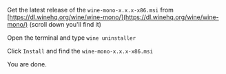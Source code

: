 Get the latest release of the ``wine-mono-x.x.x-x86.msi`` from [https://dl.winehq.org/wine/wine-mono/](https://dl.winehq.org/wine/wine-mono/) (scroll down you'll find it)

Open the terminal and type ``wine uninstaller``

Click ``Install`` and find the ``wine-mono-x.x.x-x86.msi``

You are done.
